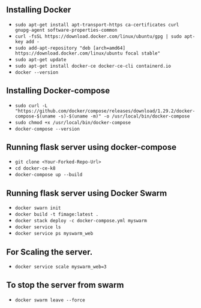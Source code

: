 
**Installing Docker**
-
- `sudo apt-get install apt-transport-https ca-certificates curl gnupg-agent software-properties-common`
- `curl -fsSL https://download.docker.com/linux/ubuntu/gpg | sudo apt-key add -`
- `sudo add-apt-repository "deb [arch=amd64] https://download.docker.com/linux/ubuntu focal stable"`
- `sudo apt-get update`
- `sudo apt-get install docker-ce docker-ce-cli containerd.io`
- `docker --version` 
   
**Installing Docker-compose**
-
- `sudo curl -L "https://github.com/docker/compose/releases/download/1.29.2/docker-compose-$(uname -s)-$(uname -m)" -o /usr/local/bin/docker-compose`
- `sudo chmod +x /usr/local/bin/docker-compose` 
- `docker-compose --version`

**Running flask server using docker-compose**
-
- `git clone <Your-Forked-Repo-Url>`
- `cd docker-ce-k8`
- `docker-compose up --build`

**Running flask server using Docker Swarm**
-
- `docker swarn init`
- `docker build -t fimage:latest .`
- `docker stack deploy -c docker-compose.yml myswarm`
- `docker service ls`
- `docker service ps myswarm_web`
  
**For Scaling the server.**
-
- `docker service scale myswarm_web=3`

**To stop the server from swarm**
-
- `docker swarm leave --force`
